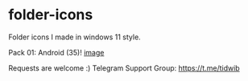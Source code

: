# folder-icons
Folder icons I made in windows 11 style.

Pack 01: Android (35)!
[image](https://user-images.githubusercontent.com/68902530/185947884-da800d47-ad4b-42cd-9ccb-5ff874403609.png)

Requests are welcome :)
Telegram Support Group: https://t.me/tidwib
